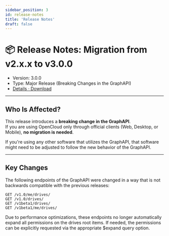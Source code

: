 ```yaml
---
sidebar_position: 3
id: release-notes
title: 'Release Notes'
draft: false
---
```


# 📦 Release Notes: Migration from v2.x.x to v3.0.0

- Version: 3.0.0
- Type: Major Release (Breaking Changes in the GraphAPI)
- [Details · Download](https://github.com/opencloud-eu/opencloud/releases/tag/v3.0.0)

---

## Who Is Affected?

This release introduces a **breaking change in the GraphAPI**.  
If you are using OpenCloud only through official clients (Web, Desktop, or Mobile), **no migration is needed**.

If you're using any other software that utilizes the GraphAPI, that software might need to be adjusted to follow the new
behavior of the GraphAPI.

---

## Key Changes

The following endpoints of the GraphAPI were changed in a way that is not backwards compatible with the previous
releases:

```http
GET /v1.0/me/drives/
GET /v1.0/drives/
GET /v1beta1/drives/
GET /v1beta1/me/drives/
```

Due to performance optimizations, these endpoints no longer automatically expand all permissions on the drives root
items. If needed, the permissions can be explicitly requested via the appropriate $expand query option.
